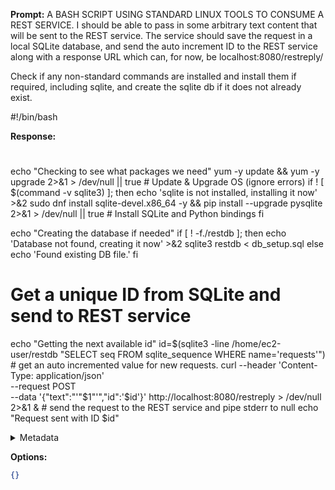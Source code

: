 **Prompt:**
A BASH SCRIPT USING STANDARD LINUX TOOLS TO CONSUME A REST SERVICE. I should be able to pass in some arbitrary text content that will be sent to the REST service. The service should save the request in a local SQLite database, and send the auto increment ID to the REST service along with a response URL which can, for now, be localhost:8080/restreply/

Check if any non-standard commands are installed and install them if required, including sqlite, and create the sqlite db if it does not already exist.

#!/bin/bash


**Response:**
#
echo "Checking to see what packages we need"
yum -y update && yum -y upgrade 2>&1 > /dev/null || true # Update & Upgrade OS (ignore errors)
if ! [ $(command -v sqlite3) ]; then
    echo 'sqlite is not installed, installing it now' >&2
    sudo dnf install sqlite-devel.x86_64 -y && pip install --upgrade pysqlite 2>&1 > /dev/null || true # Install SQLite and Python bindings
fi


echo "Creating the database if needed"
if [ ! -f./restdb ]; then
    echo 'Database not found, creating it now' >&2
    sqlite3 restdb < db_setup.sql
else 
    echo 'Found existing DB file.'
fi



# Get a unique ID from SQLite and send to REST service


echo "Getting the next available id"
id=$(sqlite3 -line /home/ec2-user/restdb "SELECT seq FROM sqlite_sequence WHERE name='requests'") # get an auto incremented value for new requests.
curl --header 'Content-Type: application/json' \
  --request POST \
  --data '{"text":"'"$1"'","id":'$id'}' http://localhost:8080/restreply > /dev/null 2>&1 & # send the request to the REST service and pipe stderr to null
echo "Request sent with ID $id"



<details><summary>Metadata</summary>

- Duration: 80847 ms
- Datetime: 2023-11-03T09:45:28.990018
- Model: Unknown

</details>

**Options:**
```json
{}
```

